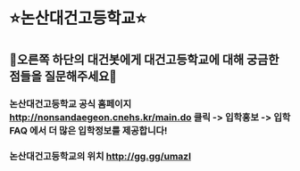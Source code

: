 # ⭐논산대건고등학교⭐
## 🌌오른쪽 하단의 대건봇에게 대건고등학교에 대해 궁금한 점들을 질문해주세요🌌
 
### 논산대건고등학교 공식 홈페이지 http://nonsandaegeon.cnehs.kr/main.do 클릭 -> 입학홍보 -> 입학FAQ 에서 더 많은 입학정보를 제공합니다!

### 논산대건고등학교의 위치 http://gg.gg/umazl
